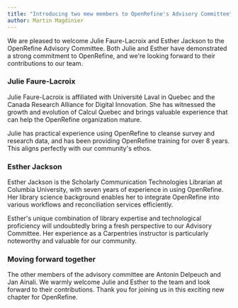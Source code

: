 ```yaml
---
title: "Introducing two mew members to OpenRefine's Advisory Committee"
author: Martin Magdinier
---
```


We are pleased to welcome Julie Faure-Lacroix and Esther Jackson to the OpenRefine Advisory Committee. Both Julie and Esther have demonstrated a strong commitment to OpenRefine, and we're looking forward to their contributions to our team.

### Julie Faure-Lacroix

Julie Faure-Lacroix is affiliated with Université Laval in Quebec and the Canada Research Alliance for Digital Innovation. She has witnessed the growth and evolution of Calcul Quebec and brings valuable experience that can help the OpenRefine organization mature.

Julie has practical experience using OpenRefine to cleanse survey and research data, and has been providing OpenRefine training for over 8 years. This aligns perfectly with our community's ethos.

### Esther Jackson

Esther Jackson is the Scholarly Communication Technologies Librarian at Columbia University, with seven years of experience in using OpenRefine. Her library science background enables her to integrate OpenRefine into various workflows and reconciliation services efficiently.

Esther's unique combination of library expertise and technological proficiency will undoubtedly bring a fresh perspective to our Advisory Committee. Her experience as a Carpentries instructor is particularly noteworthy and valuable for our community.

### Moving forward together

The other members of the advisory committee are Antonin Delpeuch and Jan Ainali. We warmly welcome Julie and Esther to the team and look forward to their contributions. Thank you for joining us in this exciting new chapter for OpenRefine.


